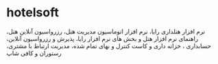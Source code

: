 # hotelsoft
  نرم افزار هتلداری رایا، نرم افزار اتوماسیون مدیریت هتل، رزرواسیون آنلاین هتل، راهنمای نرم افزار هتل و بخش های نرم افزار رایا، پذیرش و رزرواسیون آنلاین، حسابداری ، خزانه داری و کاست کنترل و بهای تمام شده، مدیریت ارتباط با مشتری، رستوران و کافی شاپ

